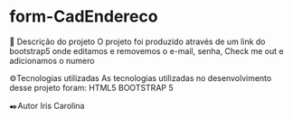 # form-CadEndereco

🚀 Descrição do projeto
O projeto foi produzido através de um link do bootstrap5 onde editamos e removemos o e-mail, senha, Check me out e adicionamos o numero

⚙️Tecnologias utilizadas
As tecnologias utilizadas no desenvolvimento desse projeto foram:
HTML5
BOOTSTRAP 5

✒️Autor
Iris Carolina